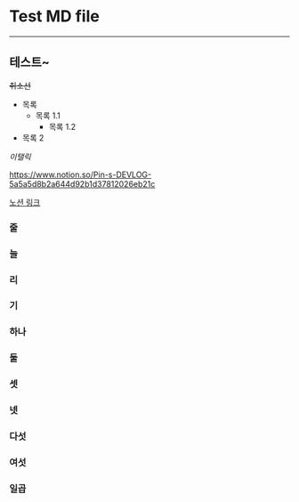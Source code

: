 # Test MD file

---

## 테스트~

~~취소선~~

- 목록
  - 목록 1.1
    - 목록 1.2
- 목록 2

_이탤릭_

<https://www.notion.so/Pin-s-DEVLOG-5a5a5d8b2a644d92b1d37812026eb21c>

[노션 링크](https://www.notion.so/Pin-s-DEVLOG-5a5a5d8b2a644d92b1d37812026eb21c)

### 줄

### 늘

### 리

### 기

### 하나

### 둘

### 셋

### 넷

### 다섯

### 여섯

### 일곱
